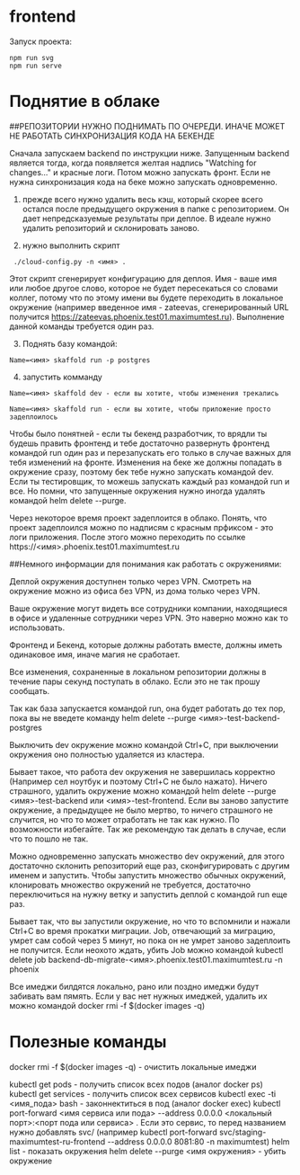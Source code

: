 # frontend

Запуск проекта:

    npm run svg
    npm run serve

# Поднятие в облаке

##РЕПОЗИТОРИИ НУЖНО ПОДНИМАТЬ ПО ОЧЕРЕДИ. ИНАЧЕ МОЖЕТ НЕ РАБОТАТЬ СИНХРОНИЗАЦИЯ КОДА НА БЕКЕНДЕ 

Сначала запускаем backend по инструкции ниже. Запущенным backend является тогда, когда появляется желтая надпись "Watching for changes..." и красные логи. Потом можно запускать фронт. Если не нужна синхронизация кода на беке можно запускать одновременно.

1) прежде всего нужно удалить весь кэш, который скорее всего остался после предыдущего окружения в папке с репозиторием. Он дает непредсказуемые результаты при деплое. В идеале нужно удалить репозиторий и склонировать заново.

2) нужно выполнить скрипт
```
 ./cloud-config.py -n <имя> .

```
  Этот скрипт сгенерирует конфигурацию для деплоя. Имя - ваше имя или любое другое слово, которое не будет пересекаться со словами коллег, потому что по этому имени вы будете переходить в локальное окружение (например введенное имя - zateevas, сгенерированный URL получится https://zateevas.phoenix.test01.maximumtest.ru). Выполнение данной команды требуется один раз.

3) Поднять базу командой:

```
Name=<имя> skaffold run -p postgres
```

4) запустить комманду 
```
Name=<имя> skaffold dev - если вы хотите, чтобы изменения трекались

Name=<имя> skaffold run - если вы хотите, чтобы приложение просто задеплоилось

```
Чтобы было понятней - если ты бекенд разработчик, то врядли ты будешь править фронтенд и тебе достаточно развернуть фронтенд командой run один раз и перезапускать его только в случае важных для тебя изменений на фронте. Изменения на беке же должны попадать в окружение сразу, поэтому бек тебе нужно запускать командой dev. Если ты тестировщик, то можешь запускать каждый раз командой run и все. Но помни, что запущенные окружения нужно иногда удалять командой helm delete --purge.


Через некоторое время проект задеплоится в облако. Понять, что проект задеплоился можно по надписям с красным прфиксом - это логи приложения. После этого можно переходить по ссылке https://<имя>.phoenix.test01.maximumtest.ru

##Немного информации для понимания как работать с окружениями:

Деплой окружения доступнен только через VPN. Смотреть на окружение можно из офиса без VPN, из дома только через VPN. 

Ваше окружение могут видеть все сотрудники компании, находящиеся в офисе и удаленные сотрудники через VPN. Это наверно можно как то использовать.

Фронтенд и Бекенд, которые должны работать вместе, должны иметь одинаковое имя, иначе магия не сработает. 

Все изменения, сохраненные в локальном репозитории должны в течение пары секунд поступать в облако. Если это не так прошу сообщать.

Так как база запускается командой run, она будет работать до тех пор, пока вы не введете команду helm delete --purge <имя>-test-backend-postgres

Выключить dev окружение можно командой Ctrl+C, при выключении окружения оно полностью удаляется из кластера.

Бывает такое, что работа dev окружения не завершилась корректно (Например сел ноутбук и поэтому Ctrl+C не было нажато). Ничего страшного, удалить окружение можно командой helm delete --purge <имя>-test-backend или <имя>-test-frontend. Если вы заново запустите окружение, а предыдущее не было мертво, то ничего страшного не случится, но что то может отработать не так как нужно. По возможности избегайте. Так же рекомендую так делать в случае, если что то пошло не так.

Можно одновременно запускать множество dev окружений, для этого достаточно склонить репозиторий еще раз, сконфигурировать с другим именем и запустить. Чтобы запустить множество обычных окружений, клонировать множество окружений не требуется, достаточно переключиться на нужну ветку и запустить деплой с командой run еще раз.  

Бывает так, что вы запустили окружение, но что то вспомнили и нажали Ctrl+C во время прокатки миграции. Job, отвечающий за миграцию, умрет сам собой через 5 минут, но пока он не умрет заново задеплоить не получится. Если неохото ждать, убить Job можно командой kubectl delete job backend-db-migrate-<имя>.phoenix.test01.maximumtest.ru -n phoenix

Все имеджи билдятся локально, рано или поздно имеджи будут забивать вам пямять. Если у вас нет нужных имеджей, удалить их можно командой docker rmi -f $(docker images -q)


# Полезные команды

docker rmi -f $(docker images -q) - очистить локальные имеджи

kubectl get pods - получить список всех подов (аналог docker ps)
kubectl get services -  получить список всех сервисов
kubectl exec -ti <имя_пода> bash - законнектиться в под (аналог docker exec)
kubectl port-forward <имя сервиса или пода> --address 0.0.0.0 <локальный порт>:<порт пода или сервиса> . Если это сервис, то перед названием нужно добавлять svc/ (например kubectl port-forward svc/staging-maximumtest-ru-frontend --address 0.0.0.0 8081:80 -n maximumtest)
helm list - показать окружения
helm delete --purge <имя окружения> - убить окружение
